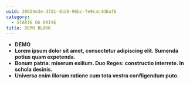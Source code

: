 ```yaml
---
uuid: 30654e3e-d7d1-4bd8-96bc-fe9cac4d6af6
category:
  - STARTE OG DRIVE
title: DEMO BLOKK
---
```

* **DEMO**
* **Lorem ipsum dolor sit amet, consectetur adipiscing elit. Sumenda potius quam expetenda.**
* **Bonum patria: miserum exilium. Duo Reges: constructio interrete. In schola desinis.**
* **Universa enim illorum ratione cum tota vestra confligendum puto.**